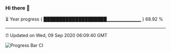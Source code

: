 ### Hi there 👋

⏳ Year progress { ████████████████████▁▁▁▁▁▁▁▁▁▁ } 68.92 %

---

⏰ Updated on Wed, 09 Sep 2020 06:09:40 GMT

![Progress Bar CI](https://github.com/liununu/liununu/workflows/Progress%20Bar%20CI/badge.svg)

